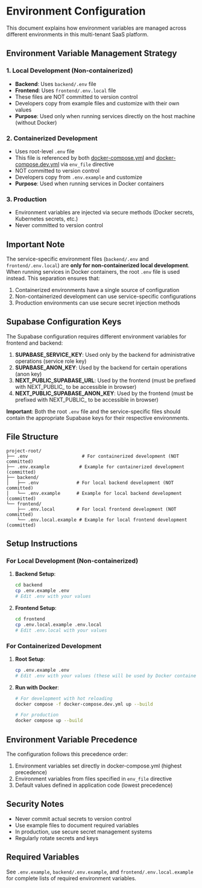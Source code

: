 # Environment Configuration

This document explains how environment variables are managed across different environments in this multi-tenant SaaS platform.

## Environment Variable Management Strategy

### 1. Local Development (Non-containerized)
- **Backend**: Uses `backend/.env` file
- **Frontend**: Uses `frontend/.env.local` file
- These files are NOT committed to version control
- Developers copy from example files and customize with their own values
- **Purpose**: Used only when running services directly on the host machine (without Docker)

### 2. Containerized Development
- Uses root-level `.env` file
- This file is referenced by both [docker-compose.yml](file:///Users/gauravdhiman/projects/python/multi-tanent-saas-platform-python-supabase-nextjs/docker-compose.yml) and [docker-compose.dev.yml](file:///Users/gauravdhiman/projects/python/multi-tanent-saas-platform-python-supabase-nextjs/docker-compose.dev.yml) via `env_file` directive
- NOT committed to version control
- Developers copy from `.env.example` and customize
- **Purpose**: Used when running services in Docker containers

### 3. Production
- Environment variables are injected via secure methods (Docker secrets, Kubernetes secrets, etc.)
- Never committed to version control

## Important Note

The service-specific environment files (`backend/.env` and `frontend/.env.local`) are **only for non-containerized local development**. When running services in Docker containers, the root `.env` file is used instead. This separation ensures that:

1. Containerized environments have a single source of configuration
2. Non-containerized development can use service-specific configurations
3. Production environments can use secure secret injection methods

## Supabase Configuration Keys

The Supabase configuration requires different environment variables for frontend and backend:

1. **SUPABASE_SERVICE_KEY**: Used only by the backend for administrative operations (service role key)
2. **SUPABASE_ANON_KEY**: Used by the backend for certain operations (anon key)
3. **NEXT_PUBLIC_SUPABASE_URL**: Used by the frontend (must be prefixed with NEXT_PUBLIC_ to be accessible in browser)
4. **NEXT_PUBLIC_SUPABASE_ANON_KEY**: Used by the frontend (must be prefixed with NEXT_PUBLIC_ to be accessible in browser)

**Important**: Both the root `.env` file and the service-specific files should contain the appropriate Supabase keys for their respective environments.

## File Structure

```
project-root/
├── .env                    # For containerized development (NOT committed)
├── .env.example           # Example for containerized development (committed)
├── backend/
│   ├── .env              # For local backend development (NOT committed)
│   └── .env.example      # Example for local backend development (committed)
└── frontend/
    ├── .env.local        # For local frontend development (NOT committed)
    └── .env.local.example # Example for local frontend development (committed)
```

## Setup Instructions

### For Local Development (Non-containerized)

1. **Backend Setup**:
   ```bash
   cd backend
   cp .env.example .env
   # Edit .env with your values
   ```

2. **Frontend Setup**:
   ```bash
   cd frontend
   cp .env.local.example .env.local
   # Edit .env.local with your values
   ```

### For Containerized Development

1. **Root Setup**:
   ```bash
   cp .env.example .env
   # Edit .env with your values (these will be used by Docker containers)
   ```

2. **Run with Docker**:
   ```bash
   # For development with hot reloading
   docker compose -f docker-compose.dev.yml up --build
   
   # For production
   docker compose up --build
   ```

## Environment Variable Precedence

The configuration follows this precedence order:
1. Environment variables set directly in docker-compose.yml (highest precedence)
2. Environment variables from files specified in `env_file` directive
3. Default values defined in application code (lowest precedence)

## Security Notes

- Never commit actual secrets to version control
- Use example files to document required variables
- In production, use secure secret management systems
- Regularly rotate secrets and keys

## Required Variables

See `.env.example`, `backend/.env.example`, and `frontend/.env.local.example` for complete lists of required environment variables.